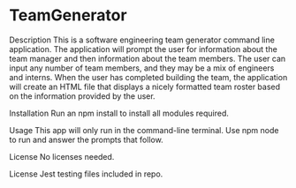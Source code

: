 # TeamGenerator

Description
This is a software engineering team generator command line application. The application will prompt the user for information about the team manager and then information about the team members. The user can input any number of team members, and they may be a mix of engineers and interns. When the user has completed building the team, the application will create an HTML file that displays a nicely formatted team roster based on the information provided by the user.

Installation
Run an npm install to install all modules required.


Usage
This app will only run in the command-line terminal. Use npm node to run and answer the prompts that follow.


License
No licenses needed.


License
Jest testing files included in repo.